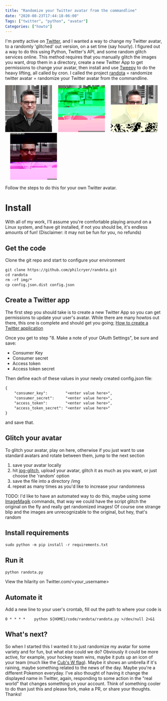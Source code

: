 ```yaml
---
title: "Randomize your Twitter avatar from the commandline"
date: "2020-08-23T17:44:18-06:00"
Tags: ["twitter", "python", "avatar"]
Categories: ["howto"]
---
```


I'm pretty active on [Twitter](https://twitter.com/fak3r), and I wanted a way to change my Twitter avatar, to a randomly 'glitched' out version, on a set time (say hourly). I figured out a way to do this using Python, Twitter's API, and some random glitch services online. This method requires that you manually glitch the images you want, drop them in a directory, create a new Twitter App to get permissions to change your avatar, then install and use [Tweepy](https://www.tweepy.org/) to do the heavy lifting, all called by cron. I called the project [randota](https://github.com/philcryer/randota.git) = randomize twitter avatar = randomize your Twitter avatar from the commandline.

<img src="https://raw.githubusercontent.com/philcryer/randota/master/images/glitched/me.jpg" height=150 width=150> &nbsp;&nbsp;&nbsp;
<img src="https://raw.githubusercontent.com/philcryer/randota/master/images/glitched/me-glitched-11-23-2019-3-55-53-PM.png" height=150 width=150> &nbsp;&nbsp;&nbsp;
<img src="https://raw.githubusercontent.com/philcryer/randota/master/images/glitched/me-glitched-11-23-2019-3-54-18-PM.png" height=150 width=150> &nbsp;&nbsp;&nbsp;
<img src="https://raw.githubusercontent.com/philcryer/randota/master/images/glitched/me-glitched-11-23-2019-3-53-48-PM.png" height=150 width=150>

Follow the steps to do this for your own Twitter avatar.

<!--more-->

# Install

With all of my work, I'll assume you're comfortable playing around on a Linux system, and have git installed, if not you should be, it's endless amounts of fun! (Disclaimer: it may not be fun for you, no refunds)

## Get the code

Clone the git repo and start to configure your environment

```
git clone https://github.com/philcryer/randota.git
cd randota
rm -rf img/*
cp config.json.dist config.json
```

## Create a Twitter app

The first step you should take is to create a new Twitter App so you can get permissions to update your user's avatar. While there are many howtos out there, this one is complete and should get you going; [How to create a Twitter application](https://docs.inboundnow.com/guide/create-twitter-application/)

Once you get to step "8. Make a note of your OAuth Settings", be sure and save:

* Consumer Key
* Consumer secret
* Access token
* Access token secret

Then define each of these values in your newly created config.json file:

```
{
    "consumer_key":        "<enter value here>",
    "consumer_secret":     "<enter value here>",
    "access_token":        "<enter value here>",
    "access_token_secret": "<enter value here>"
}
```

and save that.

## Glitch your avatar

To glitch your avatar, play on here, otherwise if you just want to use standard avatars and rotate between them, jump to the next section

1) save your avatar locally
2) hit [jpg-glitch](https://snorpey.github.io/jpg-glitch/), upload your avatar, glitch it as much as you want, or just choose the 'random' option
3) save the file into a directory /img
4) repeat as many times as you'd like to increase your randomness

TODO: I'd like to have an automated way to do this, maybe using some [ImageMagik](https://imagemagick.org/) commands, that way we could have the script glitch the original on the fly and really get randomized images! Of course one strange blip and the images are unrecognizable to the original, but hey, that's random

## Install requirements

```
sudo python -m pip install -r requirements.txt
```

## Run it

```
python randota.py
```

View the hilarity on Twitter.com/<your_username>

## Automate it

Add a new line to your user's crontab, fill out the path to where your code is

```
0 * * * *    python ${HOME}/code/randota/randota.py >/dev/null 2>&1
```

## What's next?

So when I started this I wanted it to just randomize my avatar for some variety and for fun, but what else could we do? Obviously it could be more active, for example, your hockey team wins, maybe it puts up an icon of your team (much like the [Cub's W flag](https://en.wikipedia.org/wiki/Cubs_Win_Flag)). Maybe it shows an umbrella if it's raining, maybe something related to the news of the day. Maybe you're a different Pokemon everyday. I've also thought of having it change the displayed name in Twitter, again, responding to some action in the "real world" that changes something on your account. Think of something cooler to do than just this and please fork, make a PR, or share your thoughts. Thanks!
